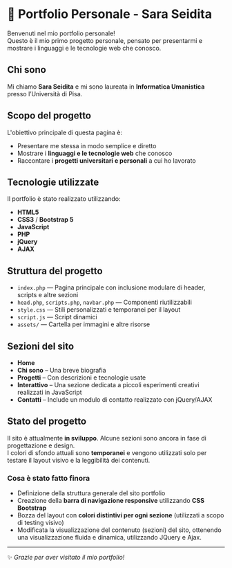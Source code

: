 # 🌸 Portfolio Personale - Sara Seidita

Benvenuti nel mio portfolio personale!  
Questo è il mio primo progetto personale, pensato per presentarmi e mostrare i linguaggi e le tecnologie web che conosco. 

## Chi sono

Mi chiamo **Sara Seidita** e mi sono laureata in **Informatica Umanistica** presso l’Università di Pisa. 

## Scopo del progetto

L'obiettivo principale di questa pagina è:
- Presentare me stessa in modo semplice e diretto
- Mostrare i **linguaggi e le tecnologie web** che conosco
- Raccontare i **progetti universitari e personali** a cui ho lavorato

## Tecnologie utilizzate

Il portfolio è stato realizzato utilizzando:

- **HTML5**  
- **CSS3** / **Bootstrap 5**
- **JavaScript**
- **PHP**
- **jQuery**
- **AJAX**

## Struttura del progetto

- `index.php` — Pagina principale con inclusione modulare di header, scripts e altre sezioni
- `head.php`, `scripts.php`, `navbar.php` — Componenti riutilizzabili
- `style.css` — Stili personalizzati e temporanei per il layout
- `script.js` — Script dinamici
- `assets/` — Cartella per immagini e altre risorse

## Sezioni del sito

- **Home**  
- **Chi sono** – Una breve biografia
- **Progetti** – Con descrizioni e tecnologie usate
- **Interattivo** – Una sezione dedicata a piccoli esperimenti creativi realizzati in JavaScript
- **Contatti** – Include un modulo di contatto realizzato con jQuery/AJAX

## Stato del progetto

Il sito è attualmente **in sviluppo**. Alcune sezioni sono ancora in fase di progettazione e design.  
I colori di sfondo attuali sono **temporanei** e vengono utilizzati solo per testare il layout visivo e la leggibilità dei contenuti.

### Cosa è stato fatto finora

- Definizione della struttura generale del sito portfolio
- Creazione della **barra di navigazione responsive** utilizzando **CSS Bootstrap**
- Bozza del layout con **colori distintivi per ogni sezione** (utilizzati a scopo di testing visivo)
- Modificata la visualizzazione del contenuto (sezioni) del sito, ottenendo una visualizzazione fluida e dinamica, utilizzando JQuery e Ajax. 

---

✨ *Grazie per aver visitato il mio portfolio!*
